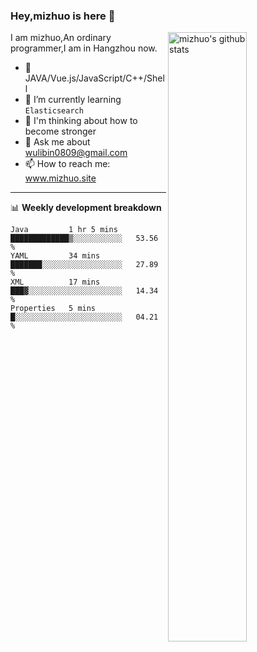 ### Hey,mizhuo is here 👋

<img align="right" alt="mizhuo's github stats" width="50%" src="https://github-readme-stats.vercel.app/api?username=mizhuo&theme=tokyonight&show_icons=true">

I am mizhuo,An ordinary programmer,I am in Hangzhou now.

- 🔭 JAVA/Vue.js/JavaScript/C++/Shell
- 🌱 I’m currently learning `Elasticsearch`
- 🤔 I'm thinking about how to become stronger
- 💬 Ask me about wulibin0809@gmail.com
- 📫 How to reach me: www.mizhuo.site

---
📊 **Weekly development breakdown**

<!--START_SECTION:waka-->
```text
Java         1 hr 5 mins     █████████████▒░░░░░░░░░░░   53.56 % 
YAML         34 mins         ███████░░░░░░░░░░░░░░░░░░   27.89 % 
XML          17 mins         ███▓░░░░░░░░░░░░░░░░░░░░░   14.34 % 
Properties   5 mins          █░░░░░░░░░░░░░░░░░░░░░░░░   04.21 % 
```
<!--END_SECTION:waka-->
